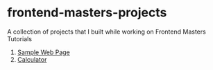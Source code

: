# frontend-masters-projects

A collection of projects that I built while working on Frontend Masters Tutorials

1. [Sample Web Page](https://codepen.io/premkiran7/pen/ZEWjWbY)
2. [Calculator](https://fm-calculator.herokuapp.com/)

